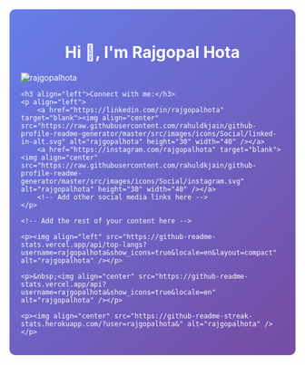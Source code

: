 <div style="background: linear-gradient(135deg, #667eea 0%, #764ba2 100%); padding: 20px; border-radius: 10px; color: white;">
    <h1 align="center">Hi 👋, I'm Rajgopal Hota</h1>
    <p align="left"> <img src="https://komarev.com/ghpvc/?username=rajgopalhota&label=Profile%20views&color=0e75b6&style=flat" alt="rajgopalhota" /> </p>

    <h3 align="left">Connect with me:</h3>
    <p align="left">
        <a href="https://linkedin.com/in/rajgopalhota" target="blank"><img align="center" src="https://raw.githubusercontent.com/rahuldkjain/github-profile-readme-generator/master/src/images/icons/Social/linked-in-alt.svg" alt="rajgopalhota" height="30" width="40" /></a>
        <a href="https://instagram.com/rajgopalhota" target="blank"><img align="center" src="https://raw.githubusercontent.com/rahuldkjain/github-profile-readme-generator/master/src/images/icons/Social/instagram.svg" alt="rajgopalhota" height="30" width="40" /></a>
        <!-- Add other social media links here -->
    </p>

    <!-- Add the rest of your content here -->

    <p><img align="left" src="https://github-readme-stats.vercel.app/api/top-langs?username=rajgopalhota&show_icons=true&locale=en&layout=compact" alt="rajgopalhota" /></p>

    <p>&nbsp;<img align="center" src="https://github-readme-stats.vercel.app/api?username=rajgopalhota&show_icons=true&locale=en" alt="rajgopalhota" /></p>

    <p><img align="center" src="https://github-readme-streak-stats.herokuapp.com/?user=rajgopalhota&" alt="rajgopalhota" /></p>
</div>
